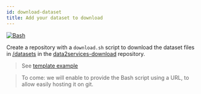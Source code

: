 ```yaml
---
id: download-dataset
title: Add your dataset to download
---
```


[![Bash](/data2services/img/bash_logo.png)](https://devhints.io/bash)

Create a repository with a `download.sh` script to download the dataset files in [/datasets](https://github.com/MaastrichtU-IDS/data2services-download/tree/master/datasets) in the [data2services-download](https://github.com/MaastrichtU-IDS/data2services-download) repository.

> See [template example](https://github.com/MaastrichtU-IDS/data2services-download/blob/master/datasets/TEMPLATE/download.sh)

> To come: we will enable to provide the Bash script using a URL, to allow easily hosting it on git.